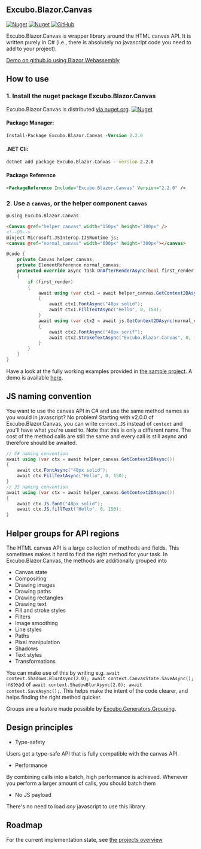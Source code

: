 ## Excubo.Blazor.Canvas

[![Nuget](https://img.shields.io/nuget/v/Excubo.Blazor.Canvas)](https://www.nuget.org/packages/Excubo.Blazor.Canvas/)
[![Nuget](https://img.shields.io/nuget/dt/Excubo.Blazor.Canvas)](https://www.nuget.org/packages/Excubo.Blazor.Canvas/)
[![GitHub](https://img.shields.io/github/license/excubo-ag/Blazor.Canvas)](https://github.com/excubo-ag/Blazor.Canvas)

Excubo.Blazor.Canvas is wrapper library around the HTML canvas API. It is written purely in C# (i.e., there is absolutely no javascript code you need to add to your project).

[Demo on github.io using Blazor Webassembly](https://excubo-ag.github.io/Blazor.Canvas/)

## How to use

### 1. Install the nuget package Excubo.Blazor.Canvas

Excubo.Blazor.Canvas is distributed [via nuget.org](https://www.nuget.org/packages/Excubo.Blazor.Canvas/).
[![Nuget](https://img.shields.io/nuget/v/Excubo.Blazor.Canvas)](https://www.nuget.org/packages/Excubo.Blazor.Canvas/)

#### Package Manager:
```ps
Install-Package Excubo.Blazor.Canvas -Version 2.2.0
```

#### .NET Cli:
```cmd
dotnet add package Excubo.Blazor.Canvas --version 2.2.0
```

#### Package Reference
```xml
<PackageReference Include="Excubo.Blazor.Canvas" Version="2.2.0" />
```

### 2. Use a `canvas`, or the helper component `Canvas`

```html
@using Excubo.Blazor.Canvas

<Canvas @ref="helper_canvas" width="150px" height="300px" />
<!--OR-->
@inject Microsoft.JSInterop.IJSRuntime js;
<canvas @ref="normal_canvas" width="600px" height="300px"></canvas>
```
```cs
@code {
    private Canvas helper_canvas;
    private ElementReference normal_canvas;
    protected override async Task OnAfterRenderAsync(bool first_render)
    {
        if (first_render)
        {
            await using (var ctx1 = await helper_canvas.GetContext2DAsync())
            {
                await ctx1.FontAsync("48px solid");
                await ctx1.FillTextAsync("Hello", 0, 150);
            }
            await using (var ctx2 = await js.GetContext2DAsync(normal_canvas))
            {
                await ctx2.FontAsync("48px serif");
                await ctx2.StrokeTextAsync("Excubo.Blazor.Canvas", 0, 150);
            }
        }
    }
}
```

Have a look at the fully working examples provided in [the sample project](https://github.com/excubo-ag/Blazor.Canvas/tree/main/TestProject_Components). A demo is available [here](https://excubo-ag.github.io/Blazor.Canvas/).

## JS naming convention

You want to use the canvas API in C# and use the same method names as you would in javascript? No problem! Starting with v2.0.0 of Excubo.Blazor.Canvas, you can write `context.JS` instead of `context` and you'll have what you're used to.
Note that this is only a different name. The cost of the method calls are still the same and every call is still async and therefore should be awaited.

```cs
// C# naming convention
await using (var ctx = await helper_canvas.GetContext2DAsync())
{
    await ctx.FontAsync("48px solid");
    await ctx.FillTextAsync("Hello", 0, 150);
}
// JS naming convention
await using (var ctx = await helper_canvas.GetContext2DAsync())
{
    await ctx.JS.font("48px solid");
    await ctx.JS.fillText("Hello", 0, 150);
}
```

## Helper groups for API regions

The HTML canvas API is a large collection of methods and fields. This sometimes makes it hard to find the right method for your task. In Excubo.Blazor.Canvas, the methods are additionally grouped into

- Canvas state
- Compositing
- Drawing images
- Drawing paths
- Drawing rectangles
- Drawing text
- Fill and stroke styles
- Filters
- Image smoothing
- Line styles
- Paths
- Pixel manipulation
- Shadows
- Text styles
- Transformations

You can make use of this by writing e.g. `await context.Shadows.BlurAsync(2.0); await context.CanvasState.SaveAsync();` instead of `await context.ShadowBlurAsync(2.0); await context.SaveAsync();`.
This helps make the intent of the code clearer, and helps finding the right method quicker.

Groups are a feature made possible by [Excubo.Generators.Grouping](https://github.com/excubo-ag/Generators.Grouping).

## Design principles

- Type-safety

Users get a type-safe API that is fully compatible with the canvas API.

- Performance

By combining calls into a batch, high performance is achieved. Whenever you perform a larger amount of calls, you should batch them

- No JS payload

There's no need to load _any_ javascript to use this library.

## Roadmap

For the current implementation state, see [the projects overview](https://github.com/excubo-ag/Blazor.Canvas/projects/)
